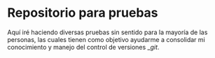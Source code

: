 # Repositorio para pruebas

  Aquí iré haciendo diversas pruebas sin sentido para la mayoría de las personas, las cuales tienen como objetivo ayudarme a consolidar mi conocimiento y manejo del control de versiones __git_.
